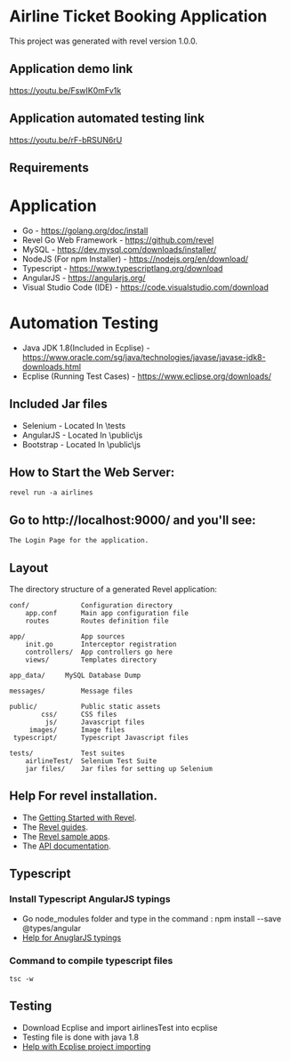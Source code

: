 # Airline Ticket Booking Application
   This project was generated with revel version 1.0.0.

## Application demo link 
https://youtu.be/FswIK0mFv1k

## Application automated testing link
https://youtu.be/rF-bRSUN6rU


## Requirements
# Application 
* Go - https://golang.org/doc/install
* Revel Go Web Framework - https://github.com/revel
* MySQL - https://dev.mysql.com/downloads/installer/
* NodeJS (For npm Installer) - https://nodejs.org/en/download/
* Typescript - https://www.typescriptlang.org/download
* AngularJS - https://angularjs.org/
* Visual Studio Code (IDE) - https://code.visualstudio.com/download 

# Automation Testing
* Java JDK 1.8(Included in Ecplise) - https://www.oracle.com/sg/java/technologies/javase/javase-jdk8-downloads.html
* Ecplise (Running Test Cases) - https://www.eclipse.org/downloads/

## Included Jar files
* Selenium  - Located In \tests
* AngularJS - Located In \public\js
* Bootstrap - Located In \public\js

## How to Start the Web Server:

    revel run -a airlines

## Go to http://localhost:9000/ and you'll see:

    The Login Page for the application.

## Layout

The directory structure of a generated Revel application:

    conf/             Configuration directory
        app.conf      Main app configuration file
        routes        Routes definition file

    app/              App sources
        init.go       Interceptor registration
        controllers/  App controllers go here
        views/        Templates directory
	
    app_data/	  MySQL Database Dump
	
    messages/         Message files

    public/           Public static assets
            css/      CSS files
             js/      Javascript files
         images/      Image files
     typescript/      Typescript Javascript files

    tests/            Test suites
        airlineTest/  Selenium Test Suite
        jar files/    Jar files for setting up Selenium
	

## Help For revel installation.

* The [Getting Started with Revel](http://revel.github.io/tutorial/gettingstarted.html).
* The [Revel guides](http://revel.github.io/manual/index.html).
* The [Revel sample apps](http://revel.github.io/examples/index.html).
* The [API documentation](https://godoc.org/github.com/revel/revel).

## Typescript
### Install Typescript AngularJS typings
* Go node_modules folder and type in the command : npm install --save @types/angular
* [Help for AnuglarJS typings](https://www.npmjs.com/package/@types/angular)

### Command to compile typescript files 
    tsc -w

## Testing
* Download Ecplise and import airlinesTest into ecplise
* Testing file is done with java 1.8
* [Help with Ecplise project importing](https://dzone.com/articles/exporting-and-importing)
